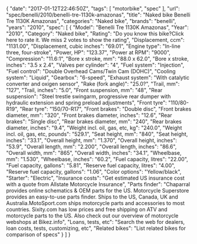 {
    "date": "2017-01-12T22:46:50Z",
    "tags": [
        "motorbike",
        "spec"
    ],
    "url": "spec\/benelli\/2010\/benelli-tre-1130k-amazonas",
    "title": "Naked bike Benelli Tre 1130K Amazonas",
    "categories": "Naked bike",
    "brands": "benelli",
    "years": "2010",
    "spec": [
        {
            "Model": "Benelli Tre 1130K Amazonas",
            "Year": "2010",
            "Category": "Naked bike",
            "Rating": "Do you know this bike?Click here to rate it. We miss 2 votes to show the rating",
            "Displacement, ccm": "1131.00",
            "Displacement, cubic inches": "69.01",
            "Engine type": "In-line three, four-stroke",
            "Power, HP": "123.37",
            "Power at RPM": "9000",
            "Compression": "11.6:1",
            "Bore x stroke, mm": "88.0 x 62.0",
            "Bore x stroke, inches": "3.5 x 2.4",
            "Valves per cylinder": "4",
            "Fuel system": "Injection",
            "Fuel control": "Double Overhead Cams\/Twin Cam (DOHC)",
            "Cooling system": "Liquid",
            "Gearbox": "6-speed",
            "Exhaust system": "With catalytic converter and oxigen sensor",
            "Rake (fork angle)": "25.0?",
            "Trail, mm": "127",
            "Trail, inches": "5.0",
            "Front suspension, mm": "48",
            "Rear suspension": "Steel trestle swingarm, progressive rear dumper with hydraulic extension and spring preload adjustments",
            "Front tyre": "110\/80-R19",
            "Rear tyre": "150\/70-R17",
            "Front brakes": "Double disc",
            "Front brakes diameter, mm": "320",
            "Front brakes diameter, inches": "12.6",
            "Rear brakes": "Single disc",
            "Rear brakes diameter, mm": "240",
            "Rear brakes diameter, inches": "9.4",
            "Weight incl. oil, gas, etc, kg": "240.0",
            "Weight incl. oil, gas, etc, pounds": "529.1",
            "Seat height, mm": "840",
            "Seat height, inches": "33.1",
            "Overall height, mm": "1.370",
            "Overall height, inches": "53.9",
            "Overall length, mm": "2.200",
            "Overall length, inches": "86.6",
            "Overall width, mm": "865",
            "Overall width, inches": "34.1",
            "Wheelbase, mm": "1.530",
            "Wheelbase, inches": "60.2",
            "Fuel capacity, litres": "22.00",
            "Fuel capacity, gallons": "5.81",
            "Reserve fuel capacity, litres": "4.00",
            "Reserve fuel capacity, gallons": "1.06",
            "Color options": "Yellow\/black",
            "Starter": "Electric",
            "Insurance costs": "Get estimated US insurance cost with a quote from Allstate Motorcycle Insurance",
            "Parts finder": "Chaparral provides online schematics & OEM parts for the US.   Motorcycle Superstore provides an easy-to-use parts finder. Ships to the US, Canada, UK and Australia.MotoSport.com ships motorcycle parts and accessories to most countries.    Sixity.com has low prices and free shipping on ATV and motorcycle parts to the US. Also check out our overview of motorcycle webshops at Bikez.info",
            "Loans, tests, etc": "Search the web for dealers, loan costs, tests, customizing, etc",
            "Related bikes": "List related bikes for comparison of specs"
        }
    ]
}